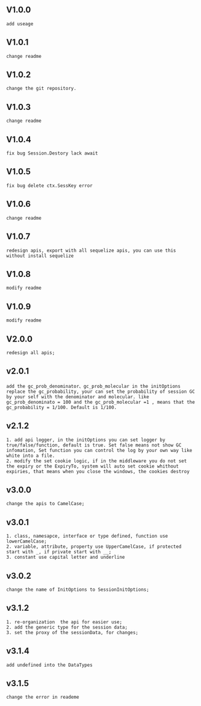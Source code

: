 ## V1.0.0
    add useage
## V1.0.1 
    change readme 
## V1.0.2 
    change the git repository.
## V1.0.3 
    change readme 
## V1.0.4 
    fix bug Session.Destory lack await
## V1.0.5 
    fix bug delete ctx.SessKey error 
## V1.0.6 
    change readme 
## V1.0.7 
    redesign apis, export with all sequelize apis, you can use this without install sequelize
## V1.0.8
    modify readme
## V1.0.9
    modify readme
## V2.0.0
    redesign all apis;
## v2.0.1
    add the gc_prob_denominator、gc_prob_molecular in the initOptions replace the gc_probability, your can set the probability of session GC by your self with the denominator and molecular. like gc_prob_denominato = 100 and the gc_prob_molecular =1 , means that the gc_probability = 1/100. Default is 1/100. 
## v2.1.2
    1. add api logger, in the initOptions you can set logger by true/false/function, default is true. Set false means not show GC infomation, Set function you can control the log by your own way like white into a file.
    2. modify the set cookie logic, if in the middleware you do not set the expiry or the ExpiryTo, system will auto set cookie whithout expiries, that means when you close the windows, the cookies destroy   
## v3.0.0
    change the apis to CamelCase;
## v3.0.1
    1. class, namesapce, interface or type defined, function use lowerCamelCase;
    2. variable, attribute, property use UpperCamelCase, if protected start with _, if private start with __;
    3. constant use capital letter and underline 
## v3.0.2
    change the name of InitOptions to SessionInitOptions;
## v3.1.2
    1. re-organization  the api for easier use;
    2. add the generic type for the session data;
    3. set the proxy of the sessionData, for changes; 
## v3.1.4 
    add undefined into the DataTypes
## v3.1.5
    change the error in reademe
